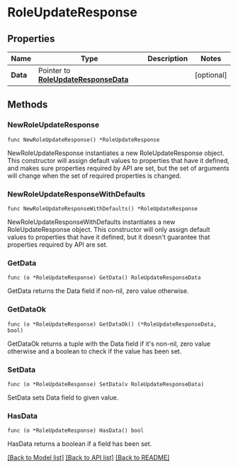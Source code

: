 # RoleUpdateResponse

## Properties

Name | Type | Description | Notes
---- | ---- | ----------- | ------
**Data** | Pointer to [**RoleUpdateResponseData**](RoleUpdateResponseData.md) |  | [optional] 

## Methods

### NewRoleUpdateResponse

`func NewRoleUpdateResponse() *RoleUpdateResponse`

NewRoleUpdateResponse instantiates a new RoleUpdateResponse object.
This constructor will assign default values to properties that have it defined,
and makes sure properties required by API are set, but the set of arguments
will change when the set of required properties is changed.

### NewRoleUpdateResponseWithDefaults

`func NewRoleUpdateResponseWithDefaults() *RoleUpdateResponse`

NewRoleUpdateResponseWithDefaults instantiates a new RoleUpdateResponse object.
This constructor will only assign default values to properties that have it defined,
but it doesn't guarantee that properties required by API are set.

### GetData

`func (o *RoleUpdateResponse) GetData() RoleUpdateResponseData`

GetData returns the Data field if non-nil, zero value otherwise.

### GetDataOk

`func (o *RoleUpdateResponse) GetDataOk() (*RoleUpdateResponseData, bool)`

GetDataOk returns a tuple with the Data field if it's non-nil, zero value otherwise
and a boolean to check if the value has been set.

### SetData

`func (o *RoleUpdateResponse) SetData(v RoleUpdateResponseData)`

SetData sets Data field to given value.

### HasData

`func (o *RoleUpdateResponse) HasData() bool`

HasData returns a boolean if a field has been set.


[[Back to Model list]](../README.md#documentation-for-models) [[Back to API list]](../README.md#documentation-for-api-endpoints) [[Back to README]](../README.md)



